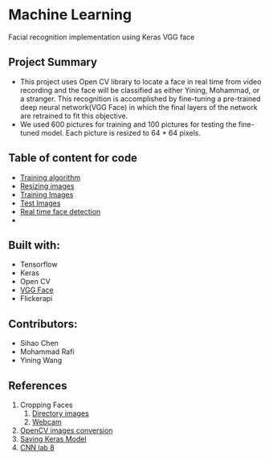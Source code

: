 # Machine Learning
Facial recognition implementation using Keras VGG face

## Project Summary
* This project uses Open CV library to locate a face in real time from video recording and the face will be classified as either Yining, Mohammad, or a stranger. This recognition is accomplished by fine-tuning a pre-trained deep neural network(VGG Face) in which the final layers of the network are retrained to fit this objective.
* We used 600 pictures for training and 100 pictures for testing the fine-tuned model. Each picture is resized to 64 * 64 pixels.

## Table of content for code
* [Training algorithm](https://github.com/YinWang3026/MLProj/blob/master/Detailed_Proj.ipynb)
* [Resizing images](https://github.com/YinWang3026/MLProj/blob/master/Resizing.ipynb)
* [Training Images](https://github.com/YinWang3026/MLProj/blob/master/train.zip)
* [Test Images](https://github.com/YinWang3026/MLProj/blob/master/train.zip)
* [Real time face detection](https://github.com/YinWang3026/MLProj/blob/master/facecam_detection.py)
*
## Built with:
 * Tensorflow
 * Keras
 * Open CV
 * [VGG Face](https://github.com/rcmalli/keras-vggface)
 * Flickerapi
 
## Contributors:
* Sihao Chen
* Mohammad Rafi
* Yining Wang

## References
1. Cropping Faces
   1. [Directory images](https://codereview.stackexchange.com/questions/156736/cropping-faces-from-images-in-a-directory)
   2. [Webcam](https://realpython.com/face-detection-in-python-using-a-webcam/)
2. [OpenCV images conversion](https://aboveintelligent.com/face-recognition-with-keras-and-opencv-2baf2a83b799)
3. [Saving Keras Model](https://machinelearningmastery.com/save-load-keras-deep-learning-models/)
4. [CNN lab 8](https://github.com/sdrangan/introml/blob/master/unit08_cnn/lab08_fine_tune_partial.ipynb)
